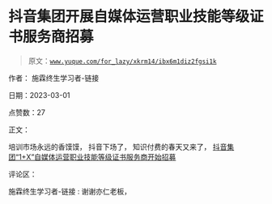 # 抖音集团开展自媒体运营职业技能等级证书服务商招募

> 原文：[`www.yuque.com/for_lazy/xkrm14/ibx6m1diz2fgsi1k`](https://www.yuque.com/for_lazy/xkrm14/ibx6m1diz2fgsi1k)



作者： 施霖终生学习者-链接 

日期：2023-03-01 

点赞数：27 

正文： 

培训市场永远的香馍馍， 抖音下场了， 知识付费的春天又来了， [抖音集团“1+X”自媒体运营职业技能等级证书服务商开始招募](https://mp.weixin.qq.com/s/X7vrvjsts5DHyB0fYWKooA) 

评论区： 

施霖终生学习者-链接 : 谢谢亦仁老板， 


